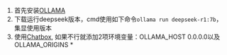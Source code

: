 1. 首先安装[OLLAMA](https://ollama.com/)
2. 下载运行deepseek版本，cmd使用如下命令`ollama run deepseek-r1:7b`，集显使用版本
3. 使用[Chatbox](https://chatboxai.app/zh),
    如果不行就添加2项环境变量：OLLAMA_HOST  0.0.0.0以及OLLAMA_ORIGINS *

